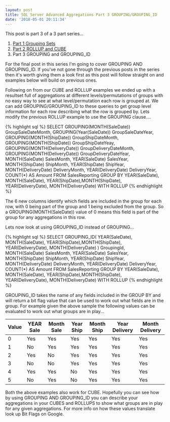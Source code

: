 ```yaml
---
layout: post
title: SQL Server Advanced Aggregations Part 3 GROUPING/GROUPING_ID
date: '2018-05-01 20:11:34'
---
```

This post is part 3 of a 3 part series...

1.  [Part 1 Grouping Sets](https://gavindraper.com/2018/04/26/SQL-Server-Grouping-Sets-Explained/)
1.  [Part 2 ROLLUP and CUBE](https://gavindraper.com/2018/04/28/SQL-Server-Advanced-Aggregations/)
1.  Part 3 GROUPING and GROUPING_ID

For the final post in this series I'm going to cover GROUPING AND GROUPING_ID. If you've not gone through the previous posts in the series then it's worth giving them a look first as this post will follow straight on and examples below will build on previous ones. 

Following on from our CUBE and ROLLUP examples we ended up with a resultset full of aggregations at different levels/permutations of groups with no easy way to see at what level/permutation each row is grouped at. We can add GROUPING/GROUPING_ID to these queries to get group level information for each row describing what the row is grouped by. Lets modify the previous ROLLUP example to use the GROUPING clause....

{% highlight sql %}
SELECT
   GROUPING(MONTH(SaleDate)) GroupSaleDateMonth,
   GROUPING(Year(SaleDate)) GroupSaleDateYear,
   GROUPING(MONTH(ShipDate)) GroupShipDateMonth,
   GROUPING(MONTH(ShipDate)) GroupShipDateYeay,
   GROUPING(MONTH(DeliveryDate)) GroupDeliveryDateMonth,
   GROUPING(MONTH(DeliveryDate)) GroupDeliveryDateYear,
   MONTH(SaleDate) SalesMonth,
   YEAR(SaleDate) SalesYear, 
   MONTH(ShipDate) ShipMonth,
   YEAR(ShipDate) ShipYear, 
   MONTH(DeliveryDate) DeliveryMonth,
   YEAR(DeliveryDate) DeliveryYear,    
   COUNT(*) AS Amount
FROM 
   SalesReporting
GROUP BY 
   YEAR(SaleDate), MONTH(SaleDate), 
   YEAR(ShipDate),MONTH(ShipDate),
   YEAR(DeliveryDate), MONTH(DeliveryDate)
WITH ROLLUP
{% endhighlight %}

The 6 new columns identify which fields are included in the group for each row, with 0 being part of the group and 1 being excluded from the group. So a GROUPING(MONTH(SaleDate)) value of 0 means this field is part of the group for any aggregations in this row.

Lets now look at using GROUPING_ID instead of GROUPING...

{% highlight sql %}
SELECT
   GROUPING_ID(
	   YEAR(SaleDate), MONTH(SaleDate), 
	   YEAR(ShipDate),MONTH(ShipDate),
	   YEAR(DeliveryDate), MONTH(DeliveryDate)
   ) GroupingId,
   MONTH(SaleDate) SalesMonth,
   YEAR(SaleDate) SalesYear, 
   MONTH(ShipDate) ShipMonth,
   YEAR(ShipDate) ShipYear, 
   MONTH(DeliveryDate) DeliveryMonth,
   YEAR(DeliveryDate) DeliveryYear,    
   COUNT(*) AS Amount
FROM 
   SalesReporting
GROUP BY 
   YEAR(SaleDate), MONTH(SaleDate), 
   YEAR(ShipDate),MONTH(ShipDate),
   YEAR(DeliveryDate), MONTH(DeliveryDate)
WITH ROLLUP
{% endhighlight %}

GROUPING_ID takes the name of any fields included in the GROUP BY and will return a bit flag value that can be used to work out what fields are in the group. For example given the above sample the following values can be evaluated to work out what groups are in play...

| Value | YEAR Sale | Month Sale | Year Ship | Month Ship | Year Delivery | Month Delivery |
| --- | --- | --- | --- | --- | --- | --- |
| 0 | Yes | Yes | Yes | Yes | Yes | Yes |
| 1 | No | Yes | Yes | Yes | Yes | Yes |
| 2 | Yes | No | Yes | Yes | Yes | Yes |
| 3 | No | No | Yes | Yes | Yes | Yes |
| 4 | Yes | Yes |No | Yes | Yes | Yes |
| 5 | No | Yes | No | Yes | Yes | Yes |

Both the above examples also work for CUBE. Hopefully you can see how by using GROUPING AND GROUPING_ID you can describe your aggregations in your CUBES and ROLLUPS to show what groups are in play for any given aggregations. For more info on how these values translate look up Bit Flags on Google.


